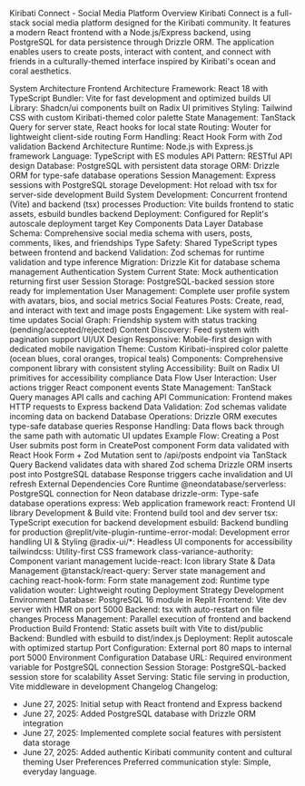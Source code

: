 <!-- Trigger redeploy -->
Kiribati Connect - Social Media Platform
Overview
Kiribati Connect is a full-stack social media platform designed for the Kiribati community. It features a modern React frontend with a Node.js/Express backend, using PostgreSQL for data persistence through Drizzle ORM. The application enables users to create posts, interact with content, and connect with friends in a culturally-themed interface inspired by Kiribati's ocean and coral aesthetics.

System Architecture
Frontend Architecture
Framework: React 18 with TypeScript
Bundler: Vite for fast development and optimized builds
UI Library: Shadcn/ui components built on Radix UI primitives
Styling: Tailwind CSS with custom Kiribati-themed color palette
State Management: TanStack Query for server state, React hooks for local state
Routing: Wouter for lightweight client-side routing
Form Handling: React Hook Form with Zod validation
Backend Architecture
Runtime: Node.js with Express.js framework
Language: TypeScript with ES modules
API Pattern: RESTful API design
Database: PostgreSQL with persistent data storage
ORM: Drizzle ORM for type-safe database operations
Session Management: Express sessions with PostgreSQL storage
Development: Hot reload with tsx for server-side development
Build System
Development: Concurrent frontend (Vite) and backend (tsx) processes
Production: Vite builds frontend to static assets, esbuild bundles backend
Deployment: Configured for Replit's autoscale deployment target
Key Components
Data Layer
Database Schema: Comprehensive social media schema with users, posts, comments, likes, and friendships
Type Safety: Shared TypeScript types between frontend and backend
Validation: Zod schemas for runtime validation and type inference
Migration: Drizzle Kit for database schema management
Authentication System
Current State: Mock authentication returning first user
Session Storage: PostgreSQL-backed session store ready for implementation
User Management: Complete user profile system with avatars, bios, and social metrics
Social Features
Posts: Create, read, and interact with text and image posts
Engagement: Like system with real-time updates
Social Graph: Friendship system with status tracking (pending/accepted/rejected)
Content Discovery: Feed system with pagination support
UI/UX Design
Responsive: Mobile-first design with dedicated mobile navigation
Theme: Custom Kiribati-inspired color palette (ocean blues, coral oranges, tropical teals)
Components: Comprehensive component library with consistent styling
Accessibility: Built on Radix UI primitives for accessibility compliance
Data Flow
User Interaction: User actions trigger React component events
State Management: TanStack Query manages API calls and caching
API Communication: Frontend makes HTTP requests to Express backend
Data Validation: Zod schemas validate incoming data on backend
Database Operations: Drizzle ORM executes type-safe database queries
Response Handling: Data flows back through the same path with automatic UI updates
Example Flow: Creating a Post
User submits post form in CreatePost component
Form data validated with React Hook Form + Zod
Mutation sent to /api/posts endpoint via TanStack Query
Backend validates data with shared Zod schema
Drizzle ORM inserts post into PostgreSQL database
Response triggers cache invalidation and UI refresh
External Dependencies
Core Runtime
@neondatabase/serverless: PostgreSQL connection for Neon database
drizzle-orm: Type-safe database operations
express: Web application framework
react: Frontend UI library
Development & Build
vite: Frontend build tool and dev server
tsx: TypeScript execution for backend development
esbuild: Backend bundling for production
@replit/vite-plugin-runtime-error-modal: Development error handling
UI & Styling
@radix-ui/*: Headless UI components for accessibility
tailwindcss: Utility-first CSS framework
class-variance-authority: Component variant management
lucide-react: Icon library
State & Data Management
@tanstack/react-query: Server state management and caching
react-hook-form: Form state management
zod: Runtime type validation
wouter: Lightweight routing
Deployment Strategy
Development Environment
Database: PostgreSQL 16 module in Replit
Frontend: Vite dev server with HMR on port 5000
Backend: tsx with auto-restart on file changes
Process Management: Parallel execution of frontend and backend
Production Build
Frontend: Static assets built with Vite to dist/public
Backend: Bundled with esbuild to dist/index.js
Deployment: Replit autoscale with optimized startup
Port Configuration: External port 80 maps to internal port 5000
Environment Configuration
Database URL: Required environment variable for PostgreSQL connection
Session Storage: PostgreSQL-backed session store for scalability
Asset Serving: Static file serving in production, Vite middleware in development
Changelog
Changelog:
- June 27, 2025: Initial setup with React frontend and Express backend
- June 27, 2025: Added PostgreSQL database with Drizzle ORM integration
- June 27, 2025: Implemented complete social features with persistent data storage
- June 27, 2025: Added authentic Kiribati community content and cultural theming
User Preferences
Preferred communication style: Simple, everyday language.
